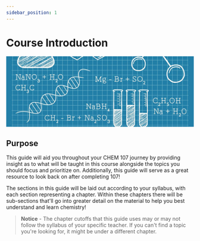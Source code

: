 ```yaml
---
sidebar_position: 1
---
```


# Course Introduction

![General Chemistry Image](/img/chemistry-picture-intro.jpg)

## Purpose
This guide will aid you throughout your CHEM 107 journey by providing insight as to what will be taught in this course alongside the topics you should focus and prioritize on. Additionally, this guide will serve as a great resource to look back on after completing 107!

The sections in this guide will be laid out according to your syllabus, with each section representing a chapter. Within these chapters there will be sub-sections that'll go into greater detail on the material to help you best understand and learn chemistry!

> **Notice** - The chapter cutoffs that this guide uses may or may not follow the syllabus of your specific teacher. If you can't find a topic you're looking for, it might be under a different chapter.

<!-- **Something to keep in mind** - Chemistry itself is not hard, the difficulty lies in understanding and identifying what the questions are asking. -->
